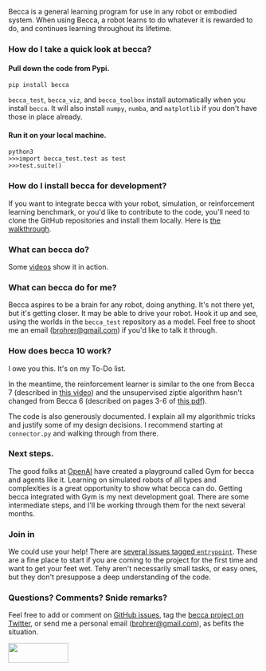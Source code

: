 Becca is a general learning program for use in any robot or embodied system. When using Becca, a robot learns to do whatever it is rewarded to do, and continues learning throughout its lifetime.

### How do I take a quick look at becca?

    
#### Pull down the code from Pypi.

    pip install becca

`becca_test`, `becca_viz`, and `becca_toolbox` install automatically when you install `becca`. It will also install `numpy`, `numba`, and `matplotlib` if you don't have those in place already.

#### Run it on your local machine.
    
    python3
    >>>import becca_test.test as test
    >>>test.suite()

### How do I install becca for development?

If you want to integrate becca with your robot, simulation, or reinforcement learning benchmark, or you'd like to contribute to the code, you'll need to clone the GitHub repositories and install them locally. Here is [the walkthrough](Installation-walkthrough).

### What can becca do?

Some [videos](http://youtu.be/4kPoU8eZvio?list=PLF861CC4C40439EEB) show it in action. 

### What can becca do for me?

Becca aspires to be a brain for any robot, doing anything. It's not there yet, but it's getting closer.
It may be able to drive your robot. Hook it up and see, using the worlds in the `becca_test` repository
as a model. Feel free to shoot me an email (brohrer@gmail.com) if you'd like to talk it through.

### How does becca 10 work?

I owe you this. It's on my To-Do list.

In the meantime, the reinforcement learner is similar to the one from Becca 7 (described in [this video](https://youtu.be/EXs3nHwLIt0)) and the unsupervised ziptie algorithm hasn't changed from Becca 6 (described on pages 3-6 of [this pdf](https://github.com/brohrer/deprecated-becca-docs/raw/master/how_it_works.pdf)).

The code is also generously documented. I explain all my algorithmic tricks and justify some of my design decisions. I recommend starting at `connector.py` and walking
through from there.

### Next steps.

The good folks at [OpenAI](https://gym.openai.com/) have created a playground called Gym for becca and agents like it.
Learning on simulated robots of all types and complexities is a great opportunity to show what becca can do.
Getting becca integrated with Gym is my next development goal. There are some intermediate steps, and 
I'll be working through them for the next several months.

### Join in

We could use your help! There are [several issues tagged `entrypoint`](https://github.com/brohrer/becca/issues?q=is%3Aissue+is%3Aopen+label%3Aentrypoint). These are a fine place to start if you are coming
to the project for the first time and want to get your feet wet. Tehy aren't necessarily small tasks, or easy ones, but they don't presuppose a deep understanding of the code.

### Questions? Comments? Snide remarks?

Feel free to add or comment on [GitHub issues](https://github.com/brohrer/becca/issues), tag the [becca project on Twitter](https://twitter.com/_brohrer_becca), or send me a personal email (brohrer@gmail.com), as befits the situation. 

<a href="url"><img src="https://github.com/brohrer/becca-docs/raw/master/figs/logo_plate.png" 
align="center" height="40" width="120" ></a>
 

